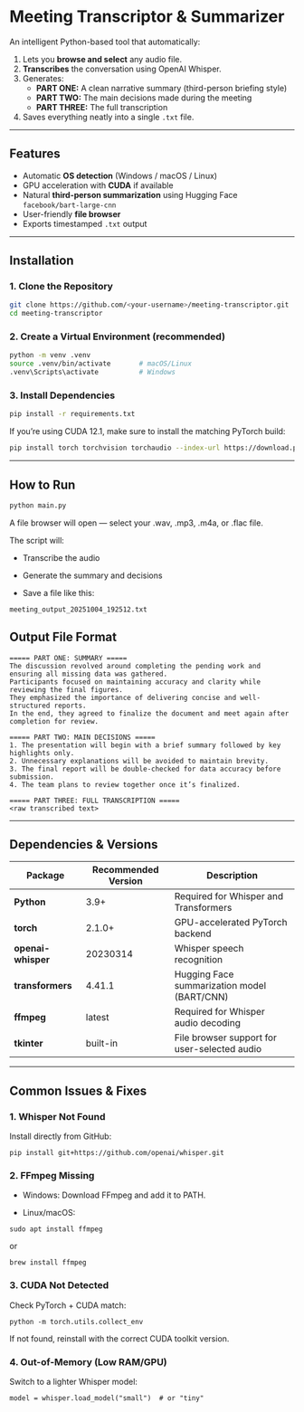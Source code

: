# Meeting Transcriptor & Summarizer

An intelligent Python-based tool that automatically:
1. Lets you **browse and select** any audio file.
2. **Transcribes** the conversation using OpenAI Whisper.
3. Generates:
   - **PART ONE:** A clean narrative summary (third-person briefing style)
   - **PART TWO:** The main decisions made during the meeting
   - **PART THREE:** The full transcription
4. Saves everything neatly into a single `.txt` file.

---

## Features
- Automatic **OS detection** (Windows / macOS / Linux)
- GPU acceleration with **CUDA** if available
- Natural **third-person summarization** using Hugging Face `facebook/bart-large-cnn`
- User-friendly **file browser**
- Exports timestamped `.txt` output

---

## Installation

### 1. Clone the Repository
```bash
git clone https://github.com/<your-username>/meeting-transcriptor.git
cd meeting-transcriptor
```
### 2. Create a Virtual Environment (recommended)
```bash
python -m venv .venv
source .venv/bin/activate       # macOS/Linux
.venv\Scripts\activate          # Windows
```
### 3. Install Dependencies
```bash
pip install -r requirements.txt
```
If you’re using CUDA 12.1, make sure to install the matching PyTorch build:
```bash
pip install torch torchvision torchaudio --index-url https://download.pytorch.org/whl/cu121
```

---

## How to Run
```bash
python main.py
```
A file browser will open — select your .wav, .mp3, .m4a, or .flac file.

The script will:

- Transcribe the audio

- Generate the summary and decisions

- Save a file like this:

```
meeting_output_20251004_192512.txt
```

## Output File Format
```
===== PART ONE: SUMMARY =====
The discussion revolved around completing the pending work and ensuring all missing data was gathered.
Participants focused on maintaining accuracy and clarity while reviewing the final figures.
They emphasized the importance of delivering concise and well-structured reports.
In the end, they agreed to finalize the document and meet again after completion for review.

===== PART TWO: MAIN DECISIONS =====
1. The presentation will begin with a brief summary followed by key highlights only.
2. Unnecessary explanations will be avoided to maintain brevity.
3. The final report will be double-checked for data accuracy before submission.
4. The team plans to review together once it’s finalized.

===== PART THREE: FULL TRANSCRIPTION =====
<raw transcribed text>
```

---

## Dependencies & Versions

| Package | Recommended Version | Description |
|----------|---------------------|-------------|
| **Python** | 3.9+ | Required for Whisper and Transformers |
| **torch** | 2.1.0+ | GPU-accelerated PyTorch backend |
| **openai-whisper** | 20230314 | Whisper speech recognition |
| **transformers** | 4.41.1 | Hugging Face summarization model (BART/CNN) |
| **ffmpeg** | latest | Required for Whisper audio decoding |
| **tkinter** | built-in | File browser support for user-selected audio |

---

## Common Issues & Fixes
### 1. Whisper Not Found
Install directly from GitHub:
```
pip install git+https://github.com/openai/whisper.git
```

### 2. FFmpeg Missing
- Windows: Download FFmpeg and add it to PATH.

- Linux/macOS:

```
sudo apt install ffmpeg
```
or

```
brew install ffmpeg
```
### 3. CUDA Not Detected
Check PyTorch + CUDA match:
```
python -m torch.utils.collect_env
```
If not found, reinstall with the correct CUDA toolkit version.

### 4. Out-of-Memory (Low RAM/GPU)
Switch to a lighter Whisper model:

```
model = whisper.load_model("small")  # or "tiny"
```
